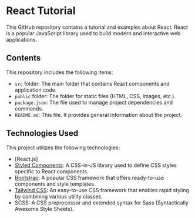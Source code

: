 # React Tutorial

This GitHub repository contains a tutorial and examples about React. React is a popular JavaScript library used to build modern and interactive web applications.

## Contents

This repository includes the following items:

- `src` folder: The main folder that contains React components and application code.
- `public` folder: The folder for static files (HTML, CSS, images, etc.).
- `package.json`: The file used to manage project dependencies and commands.
- `README.md`: This file. It provides general information about the project.

## Technologies Used

This project utilizes the following technologies:

- [React.js]
- [Styled Components](https://styled-components.com): A CSS-in-JS library used to define CSS styles specific to React components.
- [Bootstrap](https://getbootstrap.com): A popular CSS framework that offers ready-to-use components and style templates.
- [Tailwind CSS](https://tailwindcss.com): An easy-to-use CSS framework that enables rapid styling by combining various utility classes.
- SCSS: A CSS preprocessor and extended syntax for Sass (Syntactically Awesome Style Sheets).
